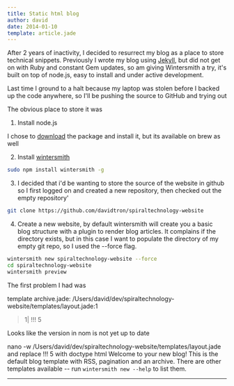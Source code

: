 ```yaml
---
title: Static html blog
author: david
date: 2014-01-10
template: article.jade
---
```

After 2 years of inactivity, I decided to resurrect my blog as a place to store technical snippets.  Previously I wrote my blog using [Jekyll](http://jekyllrb.com/), but did not get on with Ruby and constant Gem updates, so am giving Wintersmith a try, it's built on top of node.js, easy to install and under active development.

Last time I ground to a halt because my laptop was stolen before I backed up the code anywhere, so I'll be pushing the source to GitHub and trying out 

The obvious place to store it was


1. Install node.js 

I chose to [download](http://nodejs.org/download/) the package and install it, but its available on  brew as well

2. Install [wintersmith](https://github.com/jnordberg/wintersmith#quick-start)

```bash
sudo npm install wintersmith -g
```

3. I decided that i'd be wanting to store the source of the website in github so I first logged on and created a new repository, then checked out the empty repository'

```bash
git clone https://github.com/davidtron/spiraltechnology-website
```

4. Create a new website, by default wintersmith will create you a basic blog structure with a plugin to render blog articles.  It complains if the directory exists, but in this case I want to populate the directory of my empty git repo, so I used the --force flag.

```bash
wintersmith new spiraltechnology-website --force
cd spiraltechnology-website
wintersmith preview
```



The first problem I had was 

template archive.jade: /Users/david/dev/spiraltechnology-website/templates/layout.jade:1
  > 1| !!! 5

Looks like the version in nom is not yet up to date

nano -w /Users/david/dev/spiraltechnology-website/templates/layout.jade
and replace !!! 5 
with doctype html
Welcome to your new blog! This is the default blog template with RSS, pagination and an archive. There are other templates available -- run `wintersmith new --help` to list them.

---

